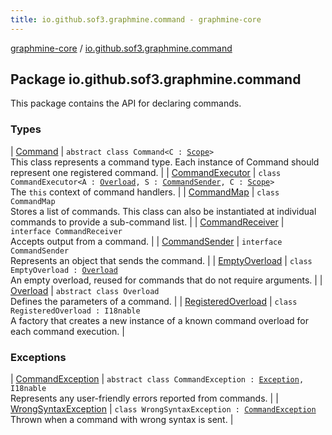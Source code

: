 ```yaml
---
title: io.github.sof3.graphmine.command - graphmine-core
---
```


[graphmine-core](../index.html) / [io.github.sof3.graphmine.command](./index.html)

## Package io.github.sof3.graphmine.command

This package contains the API for declaring commands.

### Types

| [Command](-command/index.html) | `abstract class Command<C : `[`Scope`](../io.github.sof3.graphmine.scope/-scope/index.html)`>`<br>This class represents a command type. Each instance of Command should represent one registered command. |
| [CommandExecutor](-command-executor/index.html) | `class CommandExecutor<A : `[`Overload`](-overload/index.html)`, S : `[`CommandSender`](-command-sender.html)`, C : `[`Scope`](../io.github.sof3.graphmine.scope/-scope/index.html)`>`<br>The `this` context of command handlers. |
| [CommandMap](-command-map/index.html) | `class CommandMap`<br>Stores a list of commands. This class can also be instantiated at individual commands to provide a sub-command list. |
| [CommandReceiver](-command-receiver/index.html) | `interface CommandReceiver`<br>Accepts output from a command. |
| [CommandSender](-command-sender.html) | `interface CommandSender`<br>Represents an object that sends the command. |
| [EmptyOverload](-empty-overload/index.html) | `class EmptyOverload : `[`Overload`](-overload/index.html)<br>An empty overload, reused for commands that do not require arguments. |
| [Overload](-overload/index.html) | `abstract class Overload`<br>Defines the parameters of a command. |
| [RegisteredOverload](-registered-overload/index.html) | `class RegisteredOverload : I18nable`<br>A factory that creates a new instance of a known command overload for each command execution. |

### Exceptions

| [CommandException](-command-exception/index.html) | `abstract class CommandException : `[`Exception`](https://kotlinlang.org/api/latest/jvm/stdlib/kotlin/-exception/index.html)`, I18nable`<br>Represents any user-friendly errors reported from commands. |
| [WrongSyntaxException](-wrong-syntax-exception/index.html) | `class WrongSyntaxException : `[`CommandException`](-command-exception/index.html)<br>Thrown when a command with wrong syntax is sent. |

